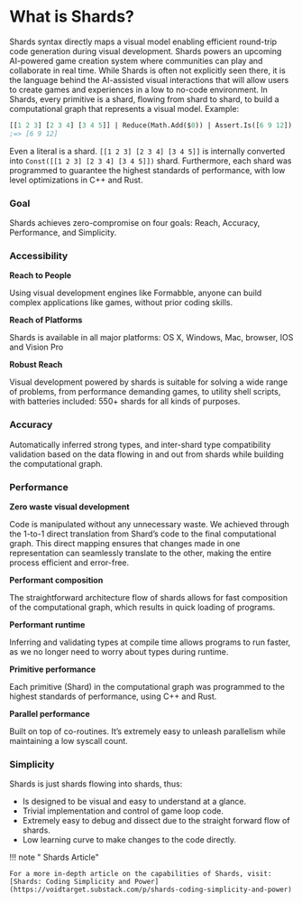 # What is Shards?

Shards syntax directly maps a visual model enabling efficient round-trip code generation during visual development.
Shards powers an upcoming AI-powered game creation system where communities can play and collaborate in real time. While Shards is often not explicitly seen there, it is the language behind the AI-assisted visual interactions that will allow users to create games and experiences in a low to no-code environment.
In Shards, every primitive is a shard, flowing from shard to shard, to build a computational graph that represents a visual model. Example:

```clojure
[[1 2 3] [2 3 4] [3 4 5]] | Reduce(Math.Add($0)) | Assert.Is([6 9 12]) | Log
;=> [6 9 12]
```
Even a literal is a shard. `[[1 2 3] [2 3 4] [3 4 5]]` is internally converted into `Const([[1 2 3] [2 3 4] [3 4 5]])` shard. Furthermore, each shard was programmed to guarantee the highest standards of performance, with low level optimizations in C++ and Rust.

### Goal
Shards achieves zero-compromise on four goals: Reach, Accuracy, Performance, and Simplicity.

### Accessibility
**Reach to People**

Using visual development engines like Formabble, anyone can build complex 
applications like games, without prior coding skills.

**Reach of Platforms**

Shards is available in all major platforms: OS X, Windows, Mac, browser, IOS and Vision Pro

**Robust Reach**

Visual development powered by shards is suitable for solving a wide range of problems, from performance demanding games, to utility shell scripts, with batteries included: 550+ shards for all kinds of purposes.

### Accuracy
Automatically inferred strong types, and inter-shard type compatibility validation based on the data flowing in and out from shards while building the computational graph.

### Performance
**Zero waste visual development**

Code is manipulated without any unnecessary waste. We achieved through the 1-to-1 direct translation from Shard’s code to the final computational graph. This direct mapping ensures that changes made in one representation can seamlessly translate to the other, making the entire process efficient and error-free.

**Performant composition**

The straightforward architecture flow of shards allows for fast composition of the computational graph, which results in quick loading of programs.

**Performant runtime**

Inferring and validating types at compile time allows programs to run faster, as we no longer need to worry about types during runtime.

**Primitive performance**

Each primitive (Shard) in the computational graph was programmed to the highest standards of performance, using C++ and Rust.

**Parallel performance**

Built on top of co-routines. It’s extremely easy to unleash parallelism while maintaining a low syscall count.

### Simplicity
Shards is just shards flowing into shards, thus:
- Is designed to be visual and easy to understand at a glance.
- Trivial implementation and control of game loop code.
- Extremely easy to debug and dissect due to the straight forward flow of shards.
- Low learning curve to make changes to the code directly.


!!! note " Shards Article"

    For a more in-depth article on the capabilities of Shards, visit: 
    [Shards: Coding Simplicity and Power](https://voidtarget.substack.com/p/shards-coding-simplicity-and-power)
